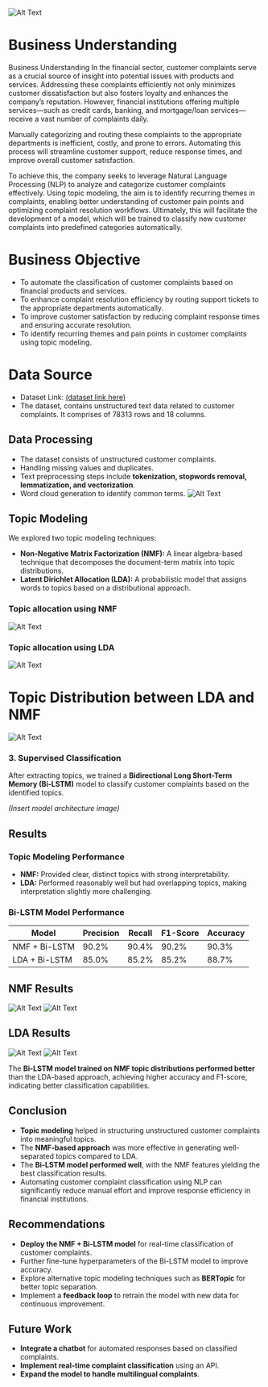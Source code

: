 
![Alt Text](images/topic_modeling.png)
# Business Understanding
Business Understanding In the financial sector, customer complaints serve as a crucial source of insight into potential issues with products and services. Addressing these complaints efficiently not only minimizes customer dissatisfaction but also fosters loyalty and enhances the company’s reputation. However, financial institutions offering multiple services—such as credit cards, banking, and mortgage/loan services—receive a vast number of complaints daily.

Manually categorizing and routing these complaints to the appropriate departments is inefficient, costly, and prone to errors. Automating this process will streamline customer support, reduce response times, and improve overall customer satisfaction.

To achieve this, the company seeks to leverage Natural Language Processing (NLP) to analyze and categorize customer complaints effectively. Using topic modeling, the aim is to identify recurring themes in complaints, enabling better understanding of customer pain points and optimizing complaint resolution workflows. Ultimately, this will facilitate the development of a model, which will be trained to classify new customer complaints into predefined categories automatically.

# Business Objective
- To automate the classification of customer complaints based on financial products and services.
- To enhance complaint resolution efficiency by routing support tickets to the appropriate departments automatically.
- To improve customer satisfaction by reducing complaint response times and ensuring accurate resolution.
- To identify recurring themes and pain points in customer complaints using topic modeling.

# Data Source

- Dataset Link: [(dataset link here)](https://www.kaggle.com/datasets/nirmalgaud/customer-complaints-ticket-classification)
- The dataset, contains unstructured text data related to customer complaints. It comprises of 78313 rows and 18 columns. 

##  Data Processing

- The dataset consists of unstructured customer complaints.
- Handling missing values and duplicates.
- Text preprocessing steps include **tokenization, stopwords removal, lemmatization, and vectorization**.
- Word cloud generation to identify common terms.
![Alt Text](images/wordcloud.png)

## Topic Modeling

We explored two topic modeling techniques:

- **Non-Negative Matrix Factorization (NMF):** A linear algebra-based technique that decomposes the document-term matrix into topic distributions.
- **Latent Dirichlet Allocation (LDA):** A probabilistic model that assigns words to topics based on a distributional approach.

### Topic allocation using NMF 
![Alt Text](images/NMF_topics.png)

### Topic allocation using LDA
![Alt Text](images/LDA_topics.png)

# Topic Distribution between LDA and NMF 
![Alt Text](images/complaints_distributions.png)

### 3. Supervised Classification

After extracting topics, we trained a **Bidirectional Long Short-Term Memory (Bi-LSTM)** model to classify customer complaints based on the identified topics.

*(Insert model architecture image)*

## Results

### Topic Modeling Performance

- **NMF:** Provided clear, distinct topics with strong interpretability.
- **LDA:** Performed reasonably well but had overlapping topics, making interpretation slightly more challenging.

### Bi-LSTM Model Performance
| Model         | Precision | Recall | F1-Score | Accuracy |
|--------------|-----------|--------|----------|----------|
| NMF + Bi-LSTM | 90.2%     | 90.4%  | 90.2%    | 90.3%    |
| LDA + Bi-LSTM | 85.0%     | 85.2%  | 85.2%    | 88.7%    |

## NMF Results 
![Alt Text](images/NMF_ClassificationReport_and_ConfusionMatrix.png)
![Alt Text](images/NMF_Loss_and_accuracy_curves.png)

## LDA Results 
![Alt Text](images/lda_ClassificationReport_and_ConfusioMatrix.png.png)
![Alt Text](images/LDA_training_and_accuracy_curves.png)


The **Bi-LSTM model trained on NMF topic distributions performed better** than the LDA-based approach, achieving higher accuracy and F1-score, indicating better classification capabilities.

## Conclusion

- **Topic modeling** helped in structuring unstructured customer complaints into meaningful topics.
- The **NMF-based approach** was more effective in generating well-separated topics compared to LDA.
- The **Bi-LSTM model performed well**, with the NMF features yielding the best classification results.
- Automating customer complaint classification using NLP can significantly reduce manual effort and improve response efficiency in financial institutions.

## Recommendations

- **Deploy the NMF + Bi-LSTM model** for real-time classification of customer complaints.
- Further fine-tune hyperparameters of the Bi-LSTM model to improve accuracy.
- Explore alternative topic modeling techniques such as **BERTopic** for better topic separation.
- Implement a **feedback loop** to retrain the model with new data for continuous improvement.

## Future Work

- **Integrate a chatbot** for automated responses based on classified complaints.
- **Implement real-time complaint classification** using an API.
- **Expand the model to handle multilingual complaints**.


